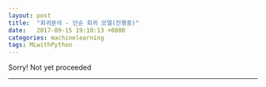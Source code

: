 ```yaml
---
layout: post
title:  "회귀분석 - 단순 회귀 모델(진행중)"
date:   2017-09-15 19:10:13 +0800
categories: machinelearning
tags: MLwithPython
---
```

Sorry! Not yet proceeded

---